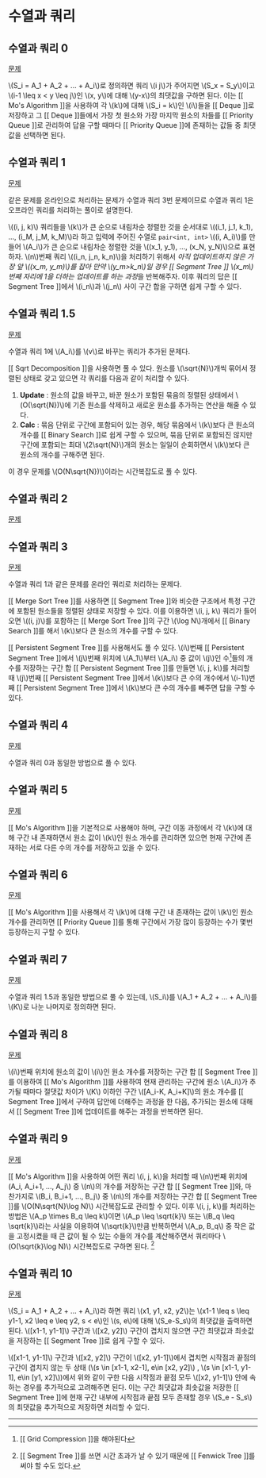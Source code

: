 # 수열과 쿼리
## 수열과 쿼리 0
[문제](https://www.acmicpc.net/problem/13545)

\\(S_i = A_1 + A_2 + ... + A_i\\)로 정의하면 쿼리 \\(i j\\)가 주어지면 \\(S_x = S_y\\)이고 \\(i-1 \leq x < y \leq j\\)인 \\(x, y\\)에 대해 \\(y-x\\)의 최댓값을 구하면 된다. 이는 [[ Mo's Algorithm ]]을 사용하여 각 \\(k\\)에 대해 \\(S_i = k\\)인 \\(i\\)들을 [[ Deque ]]로 저장하고 그 [[ Deque ]]들에서 가장 첫 원소와 가장 마지막 원소의 차들를 [[ Priority Queue ]]로 관리하여 답을 구할 때마다 [[ Priority Queue ]]에 존재하는 값들 중 최댓값을 선택하면 된다.

## 수열과 쿼리 1
[문제](https://www.acmicpc.net/problem/13537)

같은 문제를 온라인으로 처리하는 문제가 수열과 쿼리 3번 문제이므로 수열과 쿼리 1은 오프라인 쿼리를 처리하는 풀이로 설명한다.

\\((i, j, k)\\) 쿼리들을 \\(k\\)가 큰 순으로 내림차순 정렬한 것을 순서대로 \\((i_1, j_1, k_1), ..., (i_M, j_M, k_M)\\)라 하고 입력에 주어진 수열로 `pair<int, int>` \\((i, A_i)\\)를 만들어 \\(A_i\\)가 큰 순으로 내림차순 정렬한 것을 \\((x_1, y_1), ..., (x_N, y_N)\\)으로 표현하자. \\(n\\)번째 쿼리 \\((i_n, j_n, k_n)\\)을 처리하기 위해서 *아직 업데이트하지 않은 가장 앞 \\((x_m, y_m)\\)를 잡아 만약 \\(y_m>k_n\\)일 경우 [[ Segment Tree ]] \\(x_m\\)번째 자리에 1을 더하는 업데이트를 하는 과정*을 반복해주자. 이후 쿼리의 답은 [[ Segment Tree ]]에서 \\(i_n\\)과 \\(j_n\\) 사이 구간 합을 구하면 쉽게 구할 수 있다.


## 수열과 쿼리 1.5
[문제](https://www.acmicpc.net/problem/17410)

수열과 쿼리 1에 \\(A_i\\)를 \\(v\\)로 바꾸는 쿼리가 추가된 문제다. 

[[ Sqrt Decomposition ]]을 사용하면 풀 수 있다. 원소를 \\(\sqrt{N}\\)개씩 묶어서 정렬된 상태로 갖고 있으면 각 쿼리를 다음과 같이 처리할 수 있다.

1. **Update** : 원소의 값을 바꾸고, 바꾼 원소가 포함된 묶음의 정렬된 상태에서 \\(O(\sqrt{N})\\)에 기존 원소를 삭제하고 새로운 원소를 추가하는 연산을 해줄 수 있다.
2. **Calc** :  묶음 단위로 구간에 포함되어 있는 경우, 해당 묶음에서 \\(k\\)보다 큰 원소의 개수를 [[ Binary Search ]]로 쉽게 구할 수 있으며, 묶음 단위로 포함되진 않지만 구간에 포함되는 최대 \\(2\sqrt{N}\\)개의 원소는 일일이 순회하면서 \\(k\\)보다 큰 원소의 개수를 구해주면 된다.

이 경우 문제를 \\(O(N\sqrt{N})\\)이라는 시간복잡도로 풀 수 있다.

## 수열과 쿼리 2
[문제](https://www.acmicpc.net/problem/13543)


## 수열과 쿼리 3
[문제](https://www.acmicpc.net/problem/13544)

수열과 쿼리 1과 같은 문제를 온라인 쿼리로 처리하는 문제다.

[[ Merge Sort Tree ]]를 사용하면 [[ Segment Tree ]]와 비슷한 구조에서 특정 구간에 포함된 원소들을 정렬된 상태로 저장할 수 있다. 이를 이용하면 \\(i, j, k\\) 쿼리가 들어오면 \\((i, j)\\)를 포함하는 [[ Merge Sort Tree ]]의 구간 \\(\log N\\)개에서 [[ Binary Search ]]를 해서 \\(k\\)보다 큰 원소의 개수를 구할 수 있다.

[[ Persistent Segment Tree ]]를 사용해서도 풀 수 있다. \\(i\\)번째 [[ Persistent Segment Tree ]]에서 \\(j\\)번째 위치에 \\(A_1\\)부터 \\(A_i\\) 중 값이 \\(j\\)인 수[^1]들의 개수를 저장하는 구간 합 [[ Persistent Segment Tree ]]를 만들면 \\(i, j, k\\)를 처리할 때 \\(j\\)번째 [[ Persistent Segment Tree ]]에서 \\(k\\)보다 큰 수의 개수에서 \\(i-1\\)번째 [[ Persistent Segment Tree ]]에서 \\(k\\)보다 큰 수의 개수를 빼주면 답을 구할 수 있다.

## 수열과 쿼리 4
[문제](https://www.acmicpc.net/problem/13546)

수열과 쿼리 0과 동일한 방법으로 풀 수 있다.

## 수열과 쿼리 5
[문제](https://www.acmicpc.net/problem/13547)

[[ Mo's Algorithm ]]을 기본적으로 사용해야 하며, 구간 이동 과정에서 각 \\(k\\)에 대해 구간 내 존재하면서 원소 값이 \\(k\\)인 원소 개수를 관리하면 있으면 현재 구간에 존재하는 서로 다른 수의 개수를 저장하고 있을 수 있다.

## 수열과 쿼리 6
[문제](https://www.acmicpc.net/problem/13548)

[[ Mo's Algorithm ]]을 사용해서 각 \\(k\\)에 대해 구간 내 존재하는 값이 \\(k\\)인 원소 개수를 관리하면 [[ Priority Queue ]]를 통해 구간에서 가장 많이 등장하는 수가 몇번 등장하는지 구할 수 있다.

## 수열과 쿼리 7
[문제](https://www.acmicpc.net/problem/13550)

수열과 쿼리 1.5과 동일한 방법으로 풀 수 있는데, \\(S_i\\)를 \\(A_1 + A_2 + ... + A_i\\)를 \\(K\\)로 나눈 나머지로 정의하면 된다.

## 수열과 쿼리 8
[문제](https://www.acmicpc.net/problem/13553)

\\(i\\)번째 위치에 원소의 값이 \\(i\\)인 원소 개수를 저장하는 구간 합 [[ Segment Tree ]]를 이용하여 [[ Mo's Algorithm ]]를 사용하여 현재 관리하는 구간에 원소 \\(A_i\\)가 추가될 때마다 절댓값 차이가 \\(K\\) 이하인 구간 \\([A_i-K, A_i+K]\\)의 원소 개수를 [[ Segment Tree ]]에서 구하여 답안에 더해주는 과정을 한 다음,  추가되는 원소에 대해서 [[ Segment Tree ]]에 업데이트를 해주는 과정을 반복하면 된다.

## 수열과 쿼리 9
[문제](https://www.acmicpc.net/problem/13554)

[[ Mo's Algorithm ]]을 사용하여 어떤 쿼리 \\(i, j, k\\)을 처리할 때 \\\(n\\)번째 위치에 \(A_i, A_i+1, ..., A_j\\) 중 \\(n\\)의 개수를 저장하는 구간 합 [[ Segment Tree ]]와, 마찬가지로 \\(B_i, B_i+1, ..., B_j\\) 중 \\(n\\)의 개수를 저장하는 구간 합 [[ Segment Tree ]]를 \\(O(N\sqrt{N}\log N)\\) 시간복잡도로 관리할 수 있다. 이후 \\(i, j, k\\)를 처리하는 방법은 \\(A_p \times B_q \leq k\\)이면 \\(A_p \leq \sqrt{k}\\) 또는 \\(B_q \leq \sqrt{k}\\)라는 사실을 이용하여 \\(\sqrt{k}\\)만큼 반복하면서 \\(A_p, B_q\\) 중 작은 값을 고정시켰을 때 큰 값이 될 수 있는 수들의 개수를 계산해주면서 쿼리마다 \\(O(\sqrt{k}\log N)\\) 시간복잡도로 구하면 된다. [^2]

## 수열과 쿼리 10
[문제](https://www.acmicpc.net/problem/13557)

\\(S_i = A_1 + A_2 + ... + A_i\\)라 하면 쿼리 \\(x1, y1, x2, y2\\)는 \\(x1-1 \leq s \leq y1-1, x2 \leq e \leq y2, s < e\\)인 \\(s, e\\)에 대해 \\(S_e-S_s\\)의 최댓값을 출력하면 된다. \\([x1-1, y1-1]\\) 구간과 \\([x2, y2]\\) 구간이 겹치지 않으면 구간 최댓값과 최솟값을 저장하는 [[ Segment Tree ]]로 쉽게 구할 수 있다.

 \\([x1-1, y1-1]\\) 구간과 \\([x2, y2]\\) 구간이 \\([x2, y1-1]\\)에서 겹치면 시작점과 끝점의 구간이 겹치지 않는 두 상태 (\\(s \in [x1-1, x2-1], e\in [x2, y2]\\) , \\(s \in [x1-1, y1-1], e\in [y1, x2]\\))에서 위와 같이 구한 다음 시작점과 끝점 모두 \\([x2, y1-1]\\) 안에 속하는 경우를 추가적으로 고려해주면 된다. 이는 구간 최댓값과 최솟값을 저장한 [[ Segment Tree ]]에 현재 구간 내부에 시작점과 끝점 모두 존재할 경우 \\(S_e - S_s\\)의 최댓값을 추가적으로 저장하면 처리할 수 있다.



----

[^1]: [[ Grid Compression ]]을 해야된다

[^2]: [[ Segment Tree ]]를 쓰면 시간 초과가 날 수 있기 때문에 [[ Fenwick Tree ]]를 써야 할 수도 있다.
